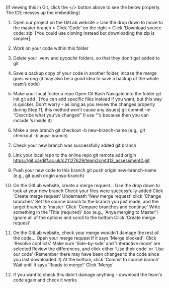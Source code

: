 [If viewing this in Git, click the </> button above to see the below properly. The IDE messes up the embedding]
        
1. Open our project on the GitLab website > Use the drop down to move to the master branch > Click 'Code' on the right > Click 'Download source code: zip' [You could use cloning instead but downloading the zip is simpler]

2. Work on your code within this folder

3. Delete your .venv and _pycache_ folders, so that they don't get added to git

4. Save a backup copy of your code in another folder, incase the merge goes wrong (it may also be a good idea to save a backup of the whole team’s code)

5. Make your local folder a repo
        Open Git Bash
        Navigate into the folder
        git init
        git add . [You can add specific files instead if you want, but this way is quicker. Don't worry - as long as you review the changes properly during Step 11, this method won't cause any issues]
        git commit -m “Describe what you’ve changed” (I use “”s because then you can include ‘s inside it)

6. Make a new branch
        git checkout -b new-branch-name (e.g., git checkout -b anya-branch)

7. Check your new branch was successfully added
        git branch

8. Link your local repo to the online repo
        git remote add origin https://git.cardiff.ac.uk/c21127629/team2cmt313_assessment2.git

9. Push your new code to this branch
        git push origin new-branch-name (e.g., git push origin anya-branch)

10. On the GitLab website, create a merge request…
        Use the drop down to look at your new branch
        Check your files were successfully added
        Click ‘Create merge request’
        Underneath 'New merge request' click 'Change branches'
        Set the source branch to the branch you just made, and the target branch to 'master'
        Click 'Compare branches and continue'
        Write something in the 'Title (required)' box (e.g., 'Anya merging to Master')
        Ignore all of the options and scroll to the bottom
        Click 'Create merge request'

11. On the GitLab website, check your merge wouldn’t damage the rest of the code…
        Open your merge request
        If it says 'Merge blocked':
                Click 'Resolve conflicts'
                Make sure 'Side-by-side' and 'Interactive mode' are selected
                Review the differences, and click either ‘Use their code’ or ‘Use our code’ (Remember there may have been changes to the code since you last downloaded it)
                At the bottom, click 'Commit to source branch'
        Wait until it says 'Ready to merge!'
        Click 'Merge'

12. If you want to check this didn't damage anything - download the team's code again and check it works